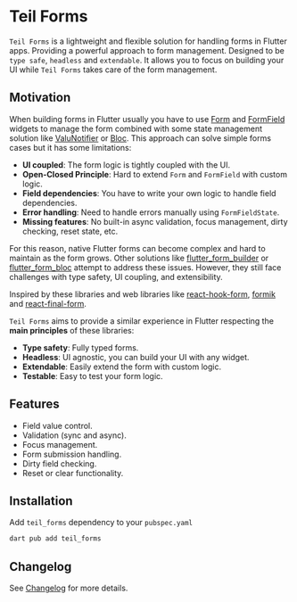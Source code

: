 # Teil Forms

`Teil Forms` is a lightweight and flexible solution for handling forms in Flutter apps.
Providing a powerful approach to form management. Designed to be `type safe`, `headless` and `extendable`.
It allows you to focus on building your UI while `Teil Forms` takes care of the form management.

## Motivation

When building forms in Flutter usually you have to use [Form](https://api.flutter.dev/flutter/widgets/Form-class.html) and [FormField](https://api.flutter.dev/flutter/widgets/FormField-class.html) widgets to manage the form combined with some state management solution like [ValuNotifier](https://api.flutter.dev/flutter/foundation/ValueNotifier-class.html) or [Bloc](https://bloclibrary.dev/).
This approach can solve simple forms cases but it has some limitations:

- **UI coupled**: The form logic is tightly coupled with the UI.
- **Open-Closed Principle**: Hard to extend `Form` and `FormField` with custom logic.
- **Field dependencies**: You have to write your own logic to handle field dependencies.
- **Error handling**: Need to handle errors manually using `FormFieldState`.
- **Missing features**: No built-in async validation, focus management, dirty checking, reset state, etc.

For this reason, native Flutter forms can become complex and hard to maintain as the form grows.
Other solutions like [flutter_form_builder](https://pub.dev/packages/flutter_form_builder) or [flutter_form_bloc](https://pub.dev/packages/flutter_form_bloc) attempt to address these issues.
However, they still face challenges with type safety, UI coupling, and extensibility.

Inspired by these libraries and web libraries like [react-hook-form](https://react-hook-form.com/), [formik](https://formik.org/) and [react-final-form](https://final-form.org/react).

`Teil Forms` aims to provide a similar experience in Flutter respecting the **main principles** of these libraries:

- **Type safety**: Fully typed forms.
- **Headless**: UI agnostic, you can build your UI with any widget.
- **Extendable**: Easily extend the form with custom logic.
- **Testable**: Easy to test your form logic.

## Features

- Field value control.
- Validation (sync and async).
- Focus management.
- Form submission handling.
- Dirty field checking.
- Reset or clear functionality.

## Installation

Add `teil_forms` dependency to your `pubspec.yaml`

```bash
dart pub add teil_forms
```

## Changelog

See [Changelog](./CHANGELOG.md) for more details.
